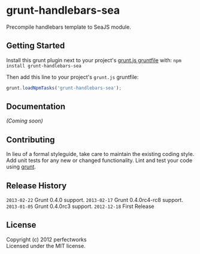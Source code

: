 # grunt-handlebars-sea

Precompile handlebars template to SeaJS module.

## Getting Started
Install this grunt plugin next to your project's [grunt.js gruntfile][getting_started] with: `npm install grunt-handlebars-sea`

Then add this line to your project's `grunt.js` gruntfile:

```javascript
grunt.loadNpmTasks('grunt-handlebars-sea');
```

[grunt]: http://gruntjs.com/
[getting_started]: https://github.com/gruntjs/grunt/blob/master/docs/getting_started.md

## Documentation
_(Coming soon)_

## Contributing
In lieu of a formal styleguide, take care to maintain the existing coding style. Add unit tests for any new or changed functionality. Lint and test your code using [grunt][grunt].

## Release History
`2013-02-22` Grunt 0.4.0 support.
`2013-02-17` Grunt 0.4.0rc4-rc8 support.
`2013-01-05` Grunt 0.4.0rc3 support.
`2012-12-18` First Release

## License
Copyright (c) 2012 perfectworks  
Licensed under the MIT license.

